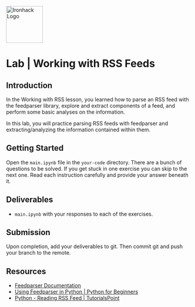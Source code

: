 <img src="https://bit.ly/2VnXWr2" alt="Ironhack Logo" width="100"/>

# Lab | Working with RSS Feeds

## Introduction

In the Working with RSS lesson, you learned how to parse an RSS feed with the feedparser library, explore and extract components of a feed, and perform some basic analyses on the information.

In this lab, you will practice parsing RSS feeds with feedparser and extracting/analyzing the information contained within them.

## Getting Started

Open the `main.ipynb` file in the `your-code` directory. There are a bunch of questions to be solved. If you get stuck in one exercise you can skip to the next one. Read each instruction carefully and provide your answer beneath it.

## Deliverables

- `main.ipynb` with your responses to each of the exercises.

## Submission

Upon completion, add your deliverables to git. Then commit git and push your branch to the remote.

## Resources

- [Feedparser Documentation](https://pythonhosted.org/feedparser/)
- [Using Feedparser in Python | Python for Beginners](https://www.pythonforbeginners.com/feedparser/using-feedparser-in-python)
- [Python - Reading RSS Feed | TutorialsPoint](https://www.tutorialspoint.com/python/python_reading_rss_feed.htm)
